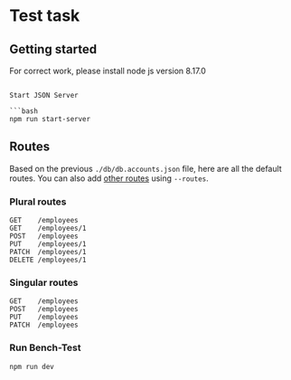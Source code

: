 # Test task

## Getting started

For correct work, please install node js version 8.17.0

```

Start JSON Server

```bash
npm run start-server
```
## Routes

Based on the previous `./db/db.accounts.json` file, here are all the default routes. You can also add [other routes](#add-custom-routes) using `--routes`.

### Plural routes

```
GET    /employees
GET    /employees/1
POST   /employees
PUT    /employees/1
PATCH  /employees/1
DELETE /employees/1
```

### Singular routes

```
GET    /employees
POST   /employees
PUT    /employees
PATCH  /employees
```

### Run Bench-Test

```
npm run dev
```
